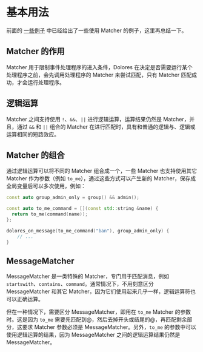 # 基本用法

前面的 [一些例子](/dolores/examples.md) 中已经给出了一些使用 Matcher 的例子，这里再总结一下。

## Matcher 的作用

Matcher 用于限制事件处理程序的进入条件，Dolores 在决定是否需要运行某个处理程序之前，会先调用处理程序的 Matcher 来尝试匹配，只有 Matcher 匹配成功，才会运行处理程序。

## 逻辑运算

Matcher 之间支持使用 `!`、`&&`、`||` 进行逻辑运算，运算结果仍然是 Matcher，并且，通过 `&&` 和 `||` 组合的 Matcher 在进行匹配时，具有和普通的逻辑与、逻辑或运算相同的短路效应。

## Matcher 的组合

通过逻辑运算可以将不同的 Matcher 组合成一个，一些 Matcher 也支持使用其它 Matcher 作为参数（例如 `to_me`），通过这些方式可以产生新的 Matcher，保存成全局变量后可以多次使用，例如：

```cpp
const auto group_admin_only = group() && admin();

const auto to_me_command = [](const std::string &name) {
  return to_me(command(name));
};

dolores_on_message(to_me_command("ban"), group_admin_only) {
    // ...
}
```

## MessageMatcher

MessageMatcher 是一类特殊的 Matcher，专门用于匹配消息，例如 `startswith`、`contains`、`command`。通常情况下，不用刻意区分 MessageMatcher 和其它 Matcher，因为它们使用起来几乎一样，逻辑运算符也可以正确运算。

但在一种情况下，需要区分 MessageMatcher，即用在 `to_me` Matcher 的参数时。这是因为 `to_me` 需要先匹配到@，然后去掉开头或结尾的@，再匹配剩余部分，这要求 Matcher 参数必须是 MessageMatcher。另外，`to_me` 的参数中可以使用逻辑运算的结果，因为 MessageMatcher 之间的逻辑运算结果仍然是 MessageMatcher。
